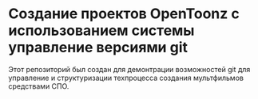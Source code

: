 # Создание проектов OpenToonz с использованием системы управление версиями git

Этот репозиторий был создан для демонтрации возможностей git для управление и структуризации техпроцесса создания мультфильмов средствами СПО.
